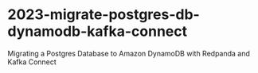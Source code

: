 # 2023-migrate-postgres-db-dynamodb-kafka-connect
Migrating a Postgres Database to Amazon DynamoDB with Redpanda and Kafka Connect

